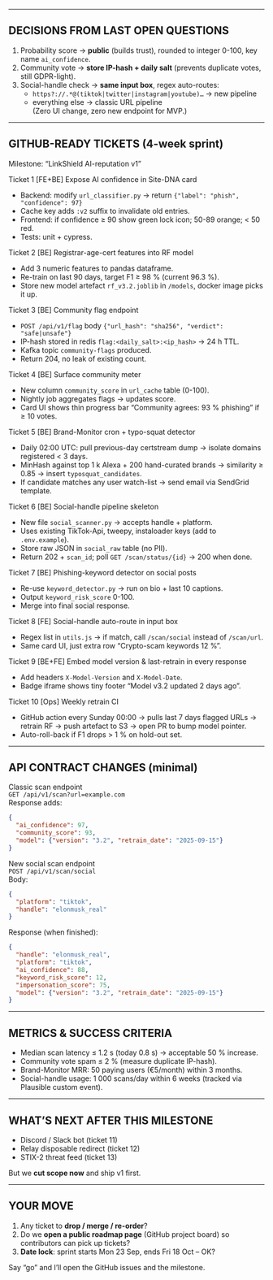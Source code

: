 --------------------------------------------------------
DECISIONS FROM LAST OPEN QUESTIONS
--------------------------------------------------------
1. Probability score → **public** (builds trust), rounded to integer 0-100, key name `ai_confidence`.  
2. Community vote → **store IP-hash + daily salt** (prevents duplicate votes, still GDPR-light).  
3. Social-handle check → **same input box**, regex auto-routes:  
   - `https?://.*@(tiktok|twitter|instagram|youtube)…` → new pipeline  
   - everything else → classic URL pipeline  
   (Zero UI change, zero new endpoint for MVP.)

--------------------------------------------------------
GITHUB-READY TICKETS (4-week sprint)
--------------------------------------------------------
Milestone: “LinkShield AI-reputation v1”

Ticket 1  [FE+BE]  Expose AI confidence in Site-DNA card  
- Backend: modify `url_classifier.py` → return `{"label": "phish", "confidence": 97}`  
- Cache key adds `:v2` suffix to invalidate old entries.  
- Frontend: if confidence ≥ 90 show green lock icon; 50-89 orange; < 50 red.  
- Tests: unit + cypress.

Ticket 2  [BE]  Registrar-age-cert features into RF model  
- Add 3 numeric features to pandas dataframe.  
- Re-train on last 90 days, target F1 ≥ 98 % (current 96.3 %).  
- Store new model artefact `rf_v3.2.joblib` in `/models`, docker image picks it up.

Ticket 3  [BE]  Community flag endpoint  
- `POST /api/v1/flag` body `{"url_hash": "sha256", "verdict": "safe|unsafe"}`  
- IP-hash stored in redis `flag:<daily_salt>:<ip_hash>` → 24 h TTL.  
- Kafka topic `community-flags` produced.  
- Return 204, no leak of existing count.

Ticket 4  [BE]  Surface community meter  
- New column `community_score` in `url_cache` table (0-100).  
- Nightly job aggregates flags → updates score.  
- Card UI shows thin progress bar “Community agrees: 93 % phishing” if ≥ 10 votes.

Ticket 5  [BE]  Brand-Monitor cron + typo-squat detector  
- Daily 02:00 UTC: pull previous-day certstream dump → isolate domains registered < 3 days.  
- MinHash against top 1 k Alexa + 200 hand-curated brands → similarity ≥ 0.85 → insert `typosquat_candidates`.  
- If candidate matches any user watch-list → send email via SendGrid template.

Ticket 6  [BE]  Social-handle pipeline skeleton  
- New file `social_scanner.py` → accepts handle + platform.  
- Uses existing TikTok-Api, tweepy, instaloader keys (add to `.env.example`).  
- Store raw JSON in `social_raw` table (no PII).  
- Return 202 + `scan_id`; poll `GET /scan/status/{id}` → 200 when done.

Ticket 7  [BE]  Phishing-keyword detector on social posts  
- Re-use `keyword_detector.py` → run on bio + last 10 captions.  
- Output `keyword_risk_score` 0-100.  
- Merge into final social response.

Ticket 8  [FE]  Social-handle auto-route in input box  
- Regex list in `utils.js` → if match, call `/scan/social` instead of `/scan/url`.  
- Same card UI, just extra row “Crypto-scam keywords 12 %”.

Ticket 9  [BE+FE]  Embed model version & last-retrain in every response  
- Add headers `X-Model-Version` and `X-Model-Date`.  
- Badge iframe shows tiny footer “Model v3.2 updated 2 days ago”.

Ticket 10  [Ops]  Weekly retrain CI  
- GitHub action every Sunday 00:00 → pulls last 7 days flagged URLs → retrain RF → push artefact to S3 → open PR to bump model pointer.  
- Auto-roll-back if F1 drops > 1 % on hold-out set.

--------------------------------------------------------
API CONTRACT CHANGES (minimal)
--------------------------------------------------------
Classic scan endpoint  
`GET /api/v1/scan?url=example.com`  
Response adds:
```json
{
  "ai_confidence": 97,
  "community_score": 93,
  "model": {"version": "3.2", "retrain_date": "2025-09-15"}
}
```

New social scan endpoint  
`POST /api/v1/scan/social`  
Body:
```json
{
  "platform": "tiktok",
  "handle": "elonmusk_real"
}
```
Response (when finished):
```json
{
  "handle": "elonmusk_real",
  "platform": "tiktok",
  "ai_confidence": 88,
  "keyword_risk_score": 12,
  "impersonation_score": 75,
  "model": {"version": "3.2", "retrain_date": "2025-09-15"}
}
```

--------------------------------------------------------
METRICS & SUCCESS CRITERIA
--------------------------------------------------------
- Median scan latency ≤ 1.2 s (today 0.8 s) → acceptable 50 % increase.  
- Community vote spam ≤ 2 % (measure duplicate IP-hash).  
- Brand-Monitor MRR: 50 paying users (€5/month) within 3 months.  
- Social-handle usage: 1 000 scans/day within 6 weeks (tracked via Plausible custom event).

--------------------------------------------------------
WHAT’S NEXT AFTER THIS MILESTONE
--------------------------------------------------------
- Discord / Slack bot (ticket 11)  
- Relay disposable redirect (ticket 12)  
- STIX-2 threat feed (ticket 13)  

But we **cut scope now** and ship v1 first.

--------------------------------------------------------
YOUR MOVE
--------------------------------------------------------
1. Any ticket to **drop / merge / re-order**?  
2. Do we **open a public roadmap page** (GitHub project board) so contributors can pick up tickets?  
3. **Date lock**: sprint starts Mon 23 Sep, ends Fri 18 Oct – OK?

Say “go” and I’ll open the GitHub issues and the milestone.
